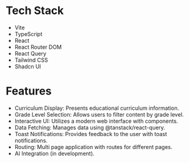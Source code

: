 # Tech Stack

* Vite
* TypeScript
* React
* React Router DOM
* React Query
* Tailwind CSS
* Shadcn UI

# Features

* Curriculum Display: Presents educational curriculum information.
* Grade Level Selection: Allows users to filter content by grade level.
* Interactive UI: Utilizes a modern web interface with components.
* Data Fetching: Manages data using @tanstack/react-query.
* Toast Notifications: Provides feedback to the user with toast notifications.
* Routing: Multi page application with routes for different pages.
* AI Integration (in development).